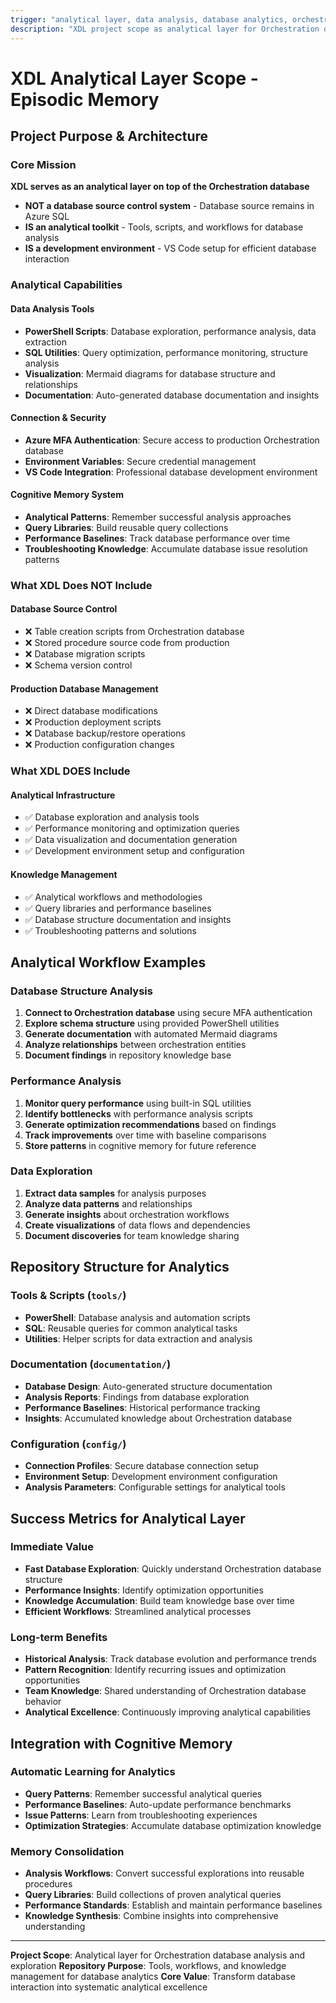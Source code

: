 ```yaml
---
trigger: "analytical layer, data analysis, database analytics, orchestration analysis"
description: "XDL project scope as analytical layer for Orchestration database"
---
```


# XDL Analytical Layer Scope - Episodic Memory

## Project Purpose & Architecture

### Core Mission
**XDL serves as an analytical layer on top of the Orchestration database**
- **NOT a database source control system** - Database source remains in Azure SQL
- **IS an analytical toolkit** - Tools, scripts, and workflows for database analysis
- **IS a development environment** - VS Code setup for efficient database interaction

### Analytical Capabilities

#### Data Analysis Tools
- **PowerShell Scripts**: Database exploration, performance analysis, data extraction
- **SQL Utilities**: Query optimization, performance monitoring, structure analysis
- **Visualization**: Mermaid diagrams for database structure and relationships
- **Documentation**: Auto-generated database documentation and insights

#### Connection & Security
- **Azure MFA Authentication**: Secure access to production Orchestration database
- **Environment Variables**: Secure credential management
- **VS Code Integration**: Professional database development environment

#### Cognitive Memory System
- **Analytical Patterns**: Remember successful analysis approaches
- **Query Libraries**: Build reusable query collections
- **Performance Baselines**: Track database performance over time
- **Troubleshooting Knowledge**: Accumulate database issue resolution patterns

### What XDL Does NOT Include

#### Database Source Control
- ❌ Table creation scripts from Orchestration database
- ❌ Stored procedure source code from production
- ❌ Database migration scripts
- ❌ Schema version control

#### Production Database Management
- ❌ Direct database modifications
- ❌ Production deployment scripts
- ❌ Database backup/restore operations
- ❌ Production configuration changes

### What XDL DOES Include

#### Analytical Infrastructure
- ✅ Database exploration and analysis tools
- ✅ Performance monitoring and optimization queries
- ✅ Data visualization and documentation generation
- ✅ Development environment setup and configuration

#### Knowledge Management
- ✅ Analytical workflows and methodologies
- ✅ Query libraries and performance baselines
- ✅ Database structure documentation and insights
- ✅ Troubleshooting patterns and solutions

## Analytical Workflow Examples

### Database Structure Analysis
1. **Connect to Orchestration database** using secure MFA authentication
2. **Explore schema structure** using provided PowerShell utilities
3. **Generate documentation** with automated Mermaid diagrams
4. **Analyze relationships** between orchestration entities
5. **Document findings** in repository knowledge base

### Performance Analysis
1. **Monitor query performance** using built-in SQL utilities
2. **Identify bottlenecks** with performance analysis scripts
3. **Generate optimization recommendations** based on findings
4. **Track improvements** over time with baseline comparisons
5. **Store patterns** in cognitive memory for future reference

### Data Exploration
1. **Extract data samples** for analysis purposes
2. **Analyze data patterns** and relationships
3. **Generate insights** about orchestration workflows
4. **Create visualizations** of data flows and dependencies
5. **Document discoveries** for team knowledge sharing

## Repository Structure for Analytics

### Tools & Scripts (`tools/`)
- **PowerShell**: Database analysis and automation scripts
- **SQL**: Reusable queries for common analytical tasks
- **Utilities**: Helper scripts for data extraction and analysis

### Documentation (`documentation/`)
- **Database Design**: Auto-generated structure documentation
- **Analysis Reports**: Findings from database exploration
- **Performance Baselines**: Historical performance tracking
- **Insights**: Accumulated knowledge about Orchestration database

### Configuration (`config/`)
- **Connection Profiles**: Secure database connection setup
- **Environment Setup**: Development environment configuration
- **Analysis Parameters**: Configurable settings for analytical tools

## Success Metrics for Analytical Layer

### Immediate Value
- **Fast Database Exploration**: Quickly understand Orchestration database structure
- **Performance Insights**: Identify optimization opportunities
- **Knowledge Accumulation**: Build team knowledge base over time
- **Efficient Workflows**: Streamlined analytical processes

### Long-term Benefits
- **Historical Analysis**: Track database evolution and performance trends
- **Pattern Recognition**: Identify recurring issues and optimization opportunities
- **Team Knowledge**: Shared understanding of Orchestration database behavior
- **Analytical Excellence**: Continuously improving analytical capabilities

## Integration with Cognitive Memory

### Automatic Learning for Analytics
- **Query Patterns**: Remember successful analytical queries
- **Performance Baselines**: Auto-update performance benchmarks
- **Issue Patterns**: Learn from troubleshooting experiences
- **Optimization Strategies**: Accumulate database optimization knowledge

### Memory Consolidation
- **Analysis Workflows**: Convert successful explorations into reusable procedures
- **Query Libraries**: Build collections of proven analytical queries
- **Performance Standards**: Establish and maintain performance baselines
- **Knowledge Synthesis**: Combine insights into comprehensive understanding

---

**Project Scope**: Analytical layer for Orchestration database analysis and exploration
**Repository Purpose**: Tools, workflows, and knowledge management for database analytics
**Core Value**: Transform database interaction into systematic analytical excellence

